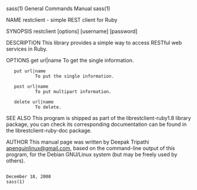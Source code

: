 sass(1)                                                                                                                                         General Commands Manual                                                                                                                                         sass(1)

NAME
       restclient -  simple REST client for Ruby

SYNOPSIS
       restclient [options] [username] [password]

DESCRIPTION
       This library provides a simple way to access RESTful web services in Ruby.

OPTIONS
       get url|name
               To get the single information.

       put url|name
               To put the single information.

       post url|name
               To put multipart information.

       delete url|name
               To delete.

SEE ALSO
       This program is shipped as part of the librestclient-ruby1.8 library package, you can check its corresponding documentation can be found in the librestclient-ruby-doc package.

AUTHOR
       This manual page was written by Deepak Tripathi <apenguinlinux@gmail.com>, based on the command-line output of this program, for the Debian GNU/Linux system (but may be freely used by others).

                                                                                                                                                   December 18, 2008                                                                                                                                            sass(1)
